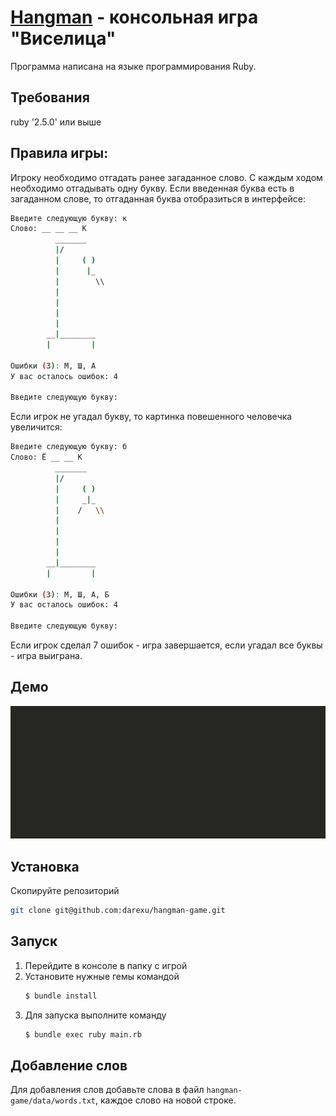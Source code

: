 # [Hangman](https://ru.wikipedia.org/wiki/Виселица_(игра)) - консольная игра "Виселица"
Программа написана на языке программирования Ruby.

## Требования

ruby '2.5.0' или выше

## Правила игры:
Игроку необходимо отгадать ранее загаданное слово. С каждым ходом необходимо отгадывать одну букву. Если введенная буква есть в загаданном слове, то отгаданная буква отобразиться в интерфейсе:
```sh
Введите следующую букву: к
Слово: __ __ __ К
          _______
          |/
          |     ( )
          |      |_
          |        \\
          |
          |
          |
          |
        __|________
        |         |

Ошибки (3): М, Ш, А
У вас осталось ошибок: 4

Введите следующую букву:
```
Если игрок не угадал букву, то картинка повешенного человечка увеличится:
```sh
Введите следующую букву: б
Слово: Ё __ __ К
          _______
          |/
          |     ( )
          |     _|_
          |    /   \\
          |
          |
          |
          |
        __|________
        |         |

Ошибки (3): М, Ш, А, Б
У вас осталось ошибок: 4

Введите следующую букву:
```
Если игрок сделал 7 ошибок - игра завершается, если угадал все буквы - игра выиграна.
## Демо

![Demo](https://raw.githubusercontent.com/darexu/hangman-game/master/data/demo.gif "Пример игры")

## Установка
Скопируйте репозиторий
```sh
git clone git@github.com:darexu/hangman-game.git
```
## Запуск
1. Перейдите в консоле в папку с игрой
2. Установите нужные гемы командой
    ```sh
    $ bundle install
    ```
3. Для запуска выполните команду
    ```sh
    $ bundle exec ruby main.rb
    ```
## Добавление слов
Для добавления слов добавьте слова в файл `hangman-game/data/words.txt`, каждое слово на новой строке.
